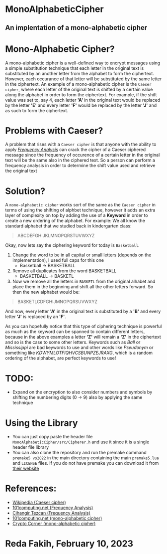 # MonoAlphabeticCipher
## An implentation of a mono-alphabetic cipher

# Mono-Alphabetic Cipher?
A mono-alphabetic cipher is a well-defined way to encrypt messages using a simple substitution technique that each letter in the original text is substituted by an another letter from the alphabet to form the ciphertext. However, each occurance of that letter will be substituted by the same letter in the ciphertext. An example of a mono-alphabetic cipher is the `Caeser cipher`, where each letter of the original text is shifted by a certain value along the alphabet in order to form the ciphertext. For example, if the shift value was set to, say 4, each letter **'A'** in the original text would be replaced by the letter **'E'** and every letter **'F'** would be replaced by the letter **'J'** and as such to form the ciphertext.

# Problems with Caeser?
A problem that rises with a `Caeser cipher` is that anyone with the ability to apply [*Frequency Analysis*](#References-anchor) can crack the cipher of a Caeser ciphered message since the frequency of occurence of a certain letter in the original text will be the same also in the ciphered text. So a person can perform a frequency analysis in order to determine the shift value used and retrieve the original text

# Solution?
A `mono-alphabetic cipher` works sort of the same as the `Caeser cipher` in terms of using the shifting of alphbet technique, however it adds an extra layer of complexity on top by adding the use of a **Keyword** in order to create a new ordering of the alphabet.
For example: We all know the standard alphabet that we studied back in kindergarten class:
> ABCDEFGHIJKLMNOPQRSTUVWXYZ

Okay, now lets say the ciphering keyword for today is `Basketball`.
1. Change the word to be in all capital or small letters (depends on the implementation), I used full caps for this one
    - Basketball -> BASKETBALL
2. Remove all duplicates from the word BASKETBALL
    - BASKETBALL -> BASKETL
3. Now we remove all the letters in `BASKETL` from the original alhabet and place them in the beginning and shift all the other letters forward. So then the new alphabet would be:
> BASKETLCDFGHIJMNOPQRSUVWXYZ

And now, every letter **'A'** in the original text is substituted by a **'B'** and every letter **'J'** is replaced by an **'F'**.

As you can hopefully notice that this type of ciphering technique is powerful as much as the keyword can be spanned to contain different letters, because in the above examples a letter **'Z'** will remain a **'Z'** in the ciphertext and so is the case to some other letters. Keywords such as *Ball* or *Mississippi* are bad keywords to use and other words like *Pseudonym* or something like *KDWYMLOTFIQHVCSBUNPZEJRAXG*, which is a random ordering of the alphabet, are perfect keywords to use!

# TODO:
- Expand on the encryption to also consider numbers and symbols by shifting the numbering digits (0 -> 9) also by applying the same technique

# Using the Library
- You can just copy paste the header file `MonoAlphabeticCipher/src/Cipherer.h` and use it since it is a single header file library
- You can also clone the repository and run the premake command `premake5 vs2022` in the main directory containing the main `premake5.lua` and `LICENSE` files. If you do not have premake you can download it from [their website](https://premake.github.io/download/)

<a id="References-anchor"></a>
# References:
- [Wikipedia (Caeser cipher)](https://en.wikipedia.org/wiki/Caesar_cipher)
- [101computing.net (Frequency Analysis)](https://www.101computing.net/frequency-analysis/)
- [Cihangir Tezcan (Frequency Analysis)](https://www.youtube.com/watch?v=opqgXvGsk6U)
- [101computing.net (mono-alphabetic cipher)](https://www.101computing.net/mono-alphabetic-substitution-cipher/)
- [Crypto Corner (mono-alphabetic cipher)](https://crypto.interactive-maths.com/monoalphabetic-substitution-ciphers.html)

# Reda Fakih, February 10, 2023